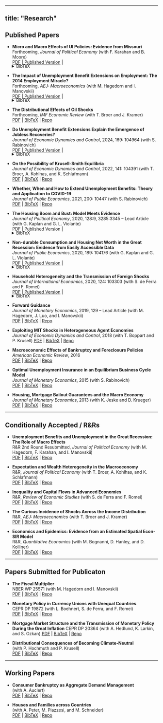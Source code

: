 
---
title: "Research"
---

## Published Papers

- **Micro and Macro Effects of UI Policies: Evidence from Missouri**  
  Forthcoming, *Journal of Political Economy* (with F. Karahan and B. Moore)  
  [PDF](/files/Micro_and_Macro_Effects_of_UI_Policies.pdf)
 | [Published Version](https://doi.org/10.1086/736215) | 
<div style="margin: -18px 0 6px 22px;"><details><summary>BibTeX</summary>

```bibtex
@article{doi:10.1086/736215,
author = {Karahan, Fatih and Mitman, Kurt and Moore, Brendan},
title = {Micro and Macro Effects of UI Policies: Evidence from Missouri},
journal = {Journal of Political Economy},
volume = {0},
number = {ja},
pages = {null},
year = {0},
doi = {10.1086/736215},
URL = {https://doi.org/10.1086/736215}}

```
</details></div>


- **The Impact of Unemployment Benefit Extensions on Employment: The 2014 Employment Miracle?**  
  Forthcoming, *AEJ: Macroeconomics* (with M. Hagedorn and I. Manovskii)  
  [PDF](https://www.dropbox.com/s/u7ex6hecl0ph7ja/kmv_housing_round2_v3.pdf) | [Published Version](https://www.journals.uchicago.edu/doi/10.1086/708816) | 
<div style="margin: -18px 0 6px 22px;"><details><summary>BibTeX</summary>

```bibtex
@article{mitman2014miracle,
  title={The Impact of Unemployment Benefit Extensions on Employment: The 2014 Employment Miracle?},
  author={Hagedorn, Marcus and Manovskii, Iourii and Mitman, Kurt},
  journal={American Economic Journal: Macroeconomics},
  volume={0},
  number={ja},
  pages={null},
  year={}
}
```
</details></div>

- **The Distributional Effects of Oil Shocks**  
  Forthcoming, *IMF Economic Review* (with T. Broer and J. Kramer)  
  [PDF](#) | [BibTeX](#) | [Repo](#)


- **Do Unemployment Benefit Extensions Explain the Emergence of Jobless Recoveries?**  
  *Journal of Economic Dynamics and Control*, 2024, 169: 104964 (with S. Rabinovich)  
  [PDF](#) | [Published Version](https://doi.org/10.1016/j.jedc.2024.104964) |

<div style="margin: -18px 0 6px 22px;"><details><summary>BibTeX</summary>

```bibtex
@article{MITMAN2024104964,
title = {Do unemployment benefit extensions explain the emergence of jobless recoveries?},
journal = {Journal of Economic Dynamics and Control},
volume = {169},
pages = {104964},
year = {2024},
note = {Heterogeneity and Macroeconomics of Labor Markets},
issn = {0165-1889},
doi = {https://doi.org/10.1016/j.jedc.2024.104964},
url = {https://www.sciencedirect.com/science/article/pii/S0165188924001568},
author = {Kurt Mitman and Stanislav Rabinovich},
keywords = {Business cycles, Jobless recoveries, Unemployment insurance}
}
```
</details></div>

- **On the Possibility of Krusell-Smith Equilibria**  
  *Journal of Economic Dynamics and Control*, 2022, 141: 104391 (with T. Broer, A. Kohlhas, and K. Schlafmann)  
  [PDF](#) | [BibTeX](#) | [Repo](#)

- **Whether, When and How to Extend Unemployment Benefits: Theory and Application to COVID-19**  
  *Journal of Public Economics*, 2021, 200: 10447 (with S. Rabinovich)  
  [PDF](#) | [BibTeX](#) | [Repo](#)
  
  
- **The Housing Boom and Bust: Model Meets Evidence**  
*Journal of Political Economy*, 2020, 128:9, 3285:3345  – Lead Article (with G. Kaplan and G. L. Violante)   
[PDF](https://www.dropbox.com/s/u7ex6hecl0ph7ja/kmv_housing_round2_v3.pdf) | [Published Version](https://www.journals.uchicago.edu/doi/10.1086/708816) | 
<div style="margin: -18px 0 6px 22px;"><details><summary>BibTeX</summary>

```bibtex
@article{kaplan2020housing,
  title={The housing boom and bust: Model meets evidence},
  author={Kaplan, Greg and Mitman, Kurt and Violante, Giovanni L},
  journal={Journal of Political Economy},
  volume={128},
  number={9},
  pages={3285--3345},
  year={2020},
  publisher={The University of Chicago Press Chicago, IL}
}
```
</details></div>

- **Non-durable Consumption and Housing Net Worth in the Great Recession: Evidence from Easily Accessible Data**  
*Journal of Public Economics*, 2020, 189: 104176 (with G. Kaplan and G. L. Violante)   
[PDF](https://www.dropbox.com/s/u7ex6hecl0ph7ja/kmv_housing_round2_v3.pdf) | [Published Version](https://www.journals.uchicago.edu/doi/10.1086/708816) | 
<div style="margin: -18px 0 6px 22px;"><details><summary>BibTeX</summary>

```bibtex
@article{kaplan2020housing,
  title={The housing boom and bust: Model meets evidence},
  author={Kaplan, Greg and Mitman, Kurt and Violante, Giovanni L},
  journal={Journal of Political Economy},
  volume={128},
  number={9},
  pages={3285--3345},
  year={2020},
  publisher={The University of Chicago Press Chicago, IL}
}
```
</details></div>

- **Household Heterogeneity and the Transmission of Foreign Shocks**  
*Journal of International Economics*, 2020, 124: 103303 (with S. de Ferra and F. Romei)   
[PDF](https://www.dropbox.com/s/u7ex6hecl0ph7ja/kmv_housing_round2_v3.pdf) | [Published Version](https://www.journals.uchicago.edu/doi/10.1086/708816) | 
<div style="margin: -18px 0 6px 22px;"><details><summary>BibTeX</summary>

```bibtex
@article{kaplan2020housing,
  title={The housing boom and bust: Model meets evidence},
  author={Kaplan, Greg and Mitman, Kurt and Violante, Giovanni L},
  journal={Journal of Political Economy},
  volume={128},
  number={9},
  pages={3285--3345},
  year={2020},
  publisher={The University of Chicago Press Chicago, IL}
}
```
</details></div>

- **Forward Guidance**  
  *Journal of Monetary Economics*, 2019, 129 – Lead Article (with M. Hagedorn, J. Luo, and I. Manovskii)  
  [PDF](#) | [BibTeX](#) | [Repo](#)

- **Exploiting MIT Shocks in Heterogeneous Agent Economies**  
  *Journal of Economic Dynamics and Control*, 2018 (with T. Boppart and P. Krusell)    [PDF](#) | [BibTeX](#) | [Repo](#)

- **Macroeconomic Effects of Bankruptcy and Foreclosure Policies**  
  *American Economic Review*, 2016  
  [PDF](#) | [BibTeX](#) | [Repo](#)

- **Optimal Unemployment Insurance in an Equilibrium Business Cycle Model**  
  *Journal of Monetary Economics*, 2015 (with S. Rabinovich)  
  [PDF](#) | [BibTeX](#) | [Repo](#)

- **Housing, Mortgage Bailout Guarantees and the Macro Economy**  
  *Journal of Monetary Economics*, 2013 (with K. Jeske and D. Krueger)  
  [PDF](#) | [BibTeX](#) | [Repo](#)

---

## Conditionally Accepted / R&Rs

- **Unemployment Benefits and Unemployment in the Great Recession: The Role of Macro Effects**  
  R&R 2nd Round Resubmitted, *Journal of Political Economy* (with M. Hagedorn, F. Karahan, and I. Manovskii)  
  [PDF](#) | [BibTeX](#) | [Repo](#)

- **Expectation and Wealth Heterogeneity in the Macroeconomy**  
  R&R, *Journal of Political Economy* (with T. Broer, A. Kohlhas, and K. Schlafmann)  
  [PDF](#) | [BibTeX](#) | [Repo](#)

- **Inequality and Capital Flows in Advanced Economies**  
  R&R, *Review of Economic Studies* (with S. de Ferra and F. Romei)  
  [PDF](#) | [BibTeX](#) | [Repo](#)

- **The Curious Incidence of Shocks Across the Income Distribution**  
  R&R, *AEJ: Macroeconomics* (with T. Broer and J. Kramer)  
  [PDF](#) | [BibTeX](#) | [Repo](#)

- **Economics and Epidemics: Evidence from an Estimated Spatial Econ-SIR Model**  
  R&R, *Quantitative Economics* (with M. Bognanni, D. Hanley, and D. Kolliner)  
  [PDF](#) | [BibTeX](#) | [Repo](#)

---

## Papers Submitted for Publicaton

- **The Fiscal Multiplier**  
  NBER WP 25571 (with M. Hagedorn and I. Manovskii)  
  [PDF](#) | [BibTeX](#) | [Repo](#)

- **Monetary Policy in Currency Unions with Unequal Countries**  
  CEPR DP 19872 (with L. Boehnert, S. de Ferra, and F. Romei)  
  [PDF](#) | [BibTeX](#) | [Repo](#)

- **Mortgage Market Structure and the Transmission of Monetary Policy During the Great Inflation**
    CEPR DP 20364 (with A. Hedlund, K. Larkin, and S. Ozkan)
    [PDF](#) | [BibTeX](#) | [Repo](#)  

- **Distributional Consequences of Becoming Climate-Neutral**  
  (with P. Hochmuth and P. Krusell)  
  [PDF](#) | [BibTeX](#) | [Repo](#)

---

## Working Papers


- **Consumer Bankruptcy as Aggregate Demand Management**  
  (with A. Auclert)  
  [PDF](#) | [BibTeX](#) | [Repo](#)

- **Houses and Families across Countries**  
  (with A. Peter, M. Piazzesi, and M. Schneider)  
  [PDF](#) | [BibTeX](#) | [Repo](#)


